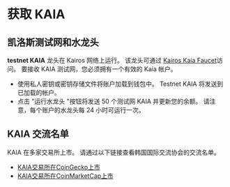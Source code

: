 # 获取 KAIA

## 凯洛斯测试网和水龙头<a id="kairos-testnet-and-faucet"></a>

**testnet KAIA** 龙头在 Kairos 网络上运行。 该龙头可通过 [Kairos Kaia Faucet](https://faucet.kaia.io)访问。 要接收 KAIA 测试网，您必须拥有一个有效的 Kaia 帐户。

- 使用私人密钥或密钥存储文件将账户加载到钱包中。 Testnet KAIA 将发送到已加载的帐户。
- 点击 "运行水龙头 "按钮将发送 50 个测试网 KAIA 并更新您的余额。 请注意，每个账户的水龙头每 24 小时可运行一次。

## KAIA 交流名单<a id="kaia-exchange-list"></a>

KAIA 在多家交易所上市。  请通过以下链接查看韩国国际交流协会的交流名单。

- [KAIA交易所在CoinGecko上市](https://www.coingecko.com/en/coins/klay#markets)
- [KAIA交易所在CoinMarketCap上市](https://coinmarketcap.com/currencies/klaytn/markets/)
